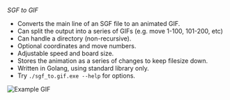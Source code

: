 *SGF to GIF*

* Converts the main line of an SGF file to an animated GIF.
* Can split the output into a series of GIFs (e.g. move 1-100, 101-200, etc)
* Can handle a directory (non-recursive).
* Optional coordinates and move numbers.
* Adjustable speed and board size.
* Stores the animation as a series of changes to keep filesize down.
* Written in Golang, using standard library only.
* Try `./sgf_to.gif.exe --help` for options.

![Example GIF](https://raw.githubusercontent.com/fohristiwhirl/sgf_to_gif/master/example.gif)
